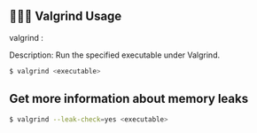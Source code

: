 ## 🧑🏻‍💻 Valgrind Usage
valgrind <executable>:

Description: Run the specified executable under Valgrind.
```sh
$ valgrind <executable>
```

## Get more information about memory leaks

```sh
$ valgrind --leak-check=yes <executable>
```
